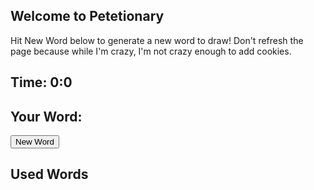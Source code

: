 ## Welcome to Petetionary
Hit New Word below to generate a new word to draw! Don't refresh the page because while I'm crazy, I'm not crazy enough to add cookies.

<h2 id="timer">Time: 0:0 </h2>

## Your Word:
<div><b id="word"></b></div>
<button onclick="newWord()">New Word</button>

## Used Words
<div id="usedwords"></div>

<audio id="timersound">
  <source src="audio/synthwave-loop_by_furbyguy.mp3" type="audio/mpeg">
  Your browser does not support the audio element.
</audio>

<script>
// Don't be trying to spy on the inner workings!!!
// But if you're reading this, mash that button till the end.
var words = ["T25lIFBpZWNl", "amlnc2F3IHB1enpsZQ==", "SmlyYQ==", "YmVuZGluZw==", "QWFuZw==", "S2F0YXJh", "WnVrbw==", "bXkgY2FiYmFnZXM=", "U2FuIEZyYW5jaXNjbw==", "dGVjaCBicm8=", "ZGlzcnVwdA==", "c3RhcnR1cA==", "Z2VudHJpZmljYXRpb24=", "Ym9iYQ==", "TWlzc291cmk=", "U3QuIExvdWlz", "Q2FsaWZvcm5pYQ==", "Q2h5bmE=", "Zm9vZGll", "aW5mbHVlbmNlcg==", "VWJlcg==", "U3F1YXJl", "U2FsZXNmb3JjZSBUb3dlcg==", "aGlwc3Rlcg==", "RG9uYWxkIFRydW1w", "QkFSVA==", "TmFwYQ==", "Q2Fyb2xlIEJhc2tpbg==", "Sm9lIEV4b3RpYw==", "dGhlIFp1Y2M=", "UGF0YWd1Y2Np", "c2hlbHRlci1pbi1wbGFjZQ==", "Wm9vbQ==", "TmFydXRv", "dG9pbGV0IHBhcGVy", "aGFuZCBzYW5pdGl6ZXI=", "U29iZXk=", "Y2hpbGRyZW4ncyBjYXJkIGdhbWU=", "cXVhcnRlci1saWZlIGNyaXNpcw==", "Y29udmVydGVkIGxpdmluZyByb29t"];

var msg = ["VGltZQ==", "ZmxpZXM=", "d2hlbg==", "SQ==", "c3BlbmQ=", "aXQ=", "d2l0aA==", "eW91Lg=="];

var usedWords = [];
var i = 0;
function newWord() {
    setTimer()
    if (i == msg.length) {
        storePreviousWord();
        i++;
    }

    if (i < msg.length) {
        storePreviousWord();
        if (!setNewWord()) {
            setMsg()
        }
    }
}

function setNewWord() {
    if (words.length == 0) {
        return false;
    }

    var newIndex = Math.floor(Math.random()*words.length);
    var newWord = atob(words[newIndex]);
    words.splice(newIndex, 1);
    document.getElementById("word").innerHTML = newWord;
    return true;
}

function storePreviousWord() {
    var previousWord = document.getElementById("word").innerHTML;
    if (previousWord !== "") {
        usedWords.push(previousWord);
        document.getElementById("usedwords").innerHTML = usedWords.join("<br />");
    }
}

function setMsg() {
    if (i < msg.length) {
        document.getElementById("word").innerHTML = atob(msg[i++]);
    }
}

var x;
function setTimer() {
    if (x !== undefined) {
        clearInterval(x);
        pauseAudio();
        loadAudio();
    }
    
    var duration = 90000; // 1.5  minute timer
    // Update the count down every 1 second
    x = setInterval(function() {
        // // Get today's date and time
        // var now = new Date().getTime();
            
        // // Find the distance between now and the count down date
        // var distance = countDownDate - now;
        duration = duration - 1000;
            
        // Time calculations for days, hours, minutes and seconds
        var minutes = Math.floor((duration % (1000 * 60 * 60)) / (1000 * 60));
        var seconds = Math.floor((duration % (1000 * 60)) / 1000);
            
        // Output the result in an element with id="demo"
        document.getElementById("timer").innerHTML = "Time: " +  minutes + ":" + seconds;
            
        // If the count down is over, write some text 
        if (duration < 0) {
            clearInterval(x);
            document.getElementById("timer").innerHTML = "TIME'S UP";
            playAudio();
        }
    }, 1000);
}

var timersound = document.getElementById("timersound"); 

function playAudio() { 
  timersound.play(); 
} 

function pauseAudio() { 
  timersound.pause(); 
} 

function loadAudio() {
    timersound.load();
}

</script>
